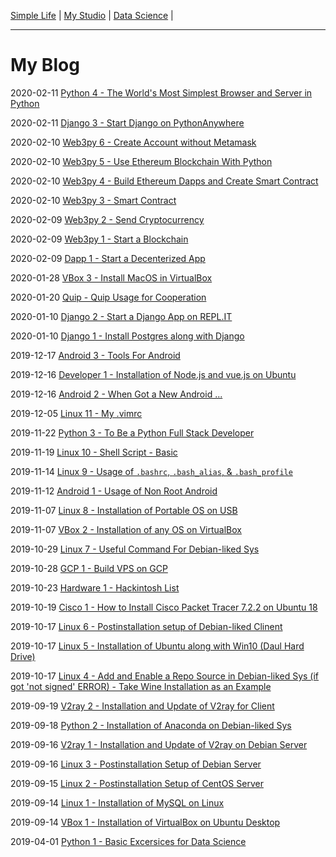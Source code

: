 [Simple Life](https://tane-rs.github.io/simple-life/) |
[My Studio](https://tane-rs.github.io/build-a-studio/) |
[Data Science](https://tane-rs.github.io/road-to-data-science/) |

---

# My Blog


2020-02-11 [Python 4 - The World's Most Simplest Browser and Server  in Python](_posts/2020-02-11-01.md)

2020-02-11 [Django 3 - Start Django on PythonAnywhere](_posts/2020-02-11-00.md)

2020-02-10 [Web3py 6 - Create Account without Metamask](_posts/2020-02-10-03.md)

2020-02-10 [Web3py 5 - Use Ethereum Blockchain With Python](_posts/2020-02-10-02.md)

2020-02-10 [Web3py 4 - Build Ethereum Dapps and Create Smart Contract](_posts/2020-02-10-01.md)

2020-02-10 [Web3py 3 - Smart Contract](_posts/2020-02-10-00.md)

2020-02-09 [Web3py 2 - Send Cryptocurrency](_posts/2020-02-09-02.md)

2020-02-09 [Web3py 1 - Start a Blockchain](_posts/2020-02-09-01.md)

2020-02-09 [Dapp 1 - Start a Decenterized App](_posts/2020-02-09-00.md)

2020-01-28 [VBox 3 - Install MacOS in VirtualBox](_posts/2020-01-28-00.md)

2020-01-20 [Quip - Quip Usage for Cooperation](_posts/2020-01-20-00.md)

2020-01-10 [Django 2 - Start a Django App on REPL.IT](_posts/2020-01-10-01.md)

2020-01-10 [Django 1 - Install Postgres along with Django](_posts/2020-01-10-00.md)

2019-12-17 [Android 3 - Tools For Android](_posts/2019-12-17-00.md)

2019-12-16 [Developer 1 - Installation of Node.js and vue.js on Ubuntu](_posts/2019-12-16-01.md)

2019-12-16 [Android 2 - When Got a New Android ...](_posts/2019-12-16-00.md)

2019-12-05 [Linux 11 - My .vimrc](_posts/2019-12-05-00.md)

2019-11-22 [Python 3 - To Be a Python Full Stack Developer](_posts/2019-11-22-00.md)

2019-11-19 [Linux 10 - Shell Script - Basic](_posts/2019-11-19-01.md)

2019-11-14 [Linux 9 - Usage of `.bashrc`, `.bash_alias`, & `.bash_profile`](_posts/2019-11-14-00.md)

2019-11-12 [Android 1 - Usage of Non Root Android](_posts/2019-11-12-01.md)

2019-11-07 [Linux 8 - Installation of Portable OS on USB](_posts/2019-11-07-01.md)

2019-11-07 [VBox 2 - Installation of any OS on VirtualBox](_posts/2019-11-07-00.md)

2019-10-29 [Linux 7 - Useful Command For Debian-liked Sys](_posts/2019-10-29-00.md)

2019-10-28 [GCP 1 - Build VPS on GCP](_posts/2019-10-28-01.md)

2019-10-23 [Hardware 1 - Hackintosh List](_posts/2019-10-23-00.md)

2019-10-19 [Cisco 1 - How to Install Cisco Packet Tracer 7.2.2 on Ubuntu 18](_posts/2019-10-19-00.md)

2019-10-17 [Linux 6 - Postinstallation setup of Debian-liked Clinent](_posts/2019-10-17-02.md)

2019-10-17 [Linux 5 - Installation of Ubuntu along with Win10 (Daul Hard Drive)](_posts/2019-10-17-01.md)

2019-10-17 [Linux 4 - Add and Enable a Repo Source in Debian-liked Sys (if got 'not signed' ERROR) - Take Wine Installation as an Example](_posts/2019-10-17-00.md)

2019-09-19 [V2ray 2 - Installation and Update of V2ray for Client](_posts/2019-09-19-00.md)

2019-09-18 [Python 2 - Installation of Anaconda on Debian-liked Sys](_posts/2019-09-18-00.md)

2019-09-16 [V2ray 1 - Installation and Update of V2ray on Debian Server](_posts/2019-09-16-01.md)

2019-09-16 [Linux 3 - Postinstallation Setup of Debian Server](_posts/2019-09-16-00.md)

2019-09-15 [Linux 2 - Postinstallation Setup of CentOS Server](_posts/2019-09-15-00.md)

2019-09-14 [Linux 1 - Installation of MySQL on Linux](_posts/2019-09-14-01.md)

2019-09-14 [VBox 1 - Installation of VirtualBox on Ubuntu Desktop](_posts/2019-09-14-00.md)

2019-04-01 [Python 1 - Basic Excersices for Data Science](https://github.com/tane-rs/road-to-data-science/tree/gh-pages/py-excersize-ibm)
